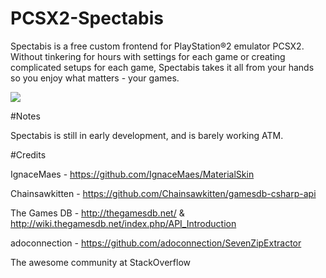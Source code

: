 # PCSX2-Spectabis

Spectabis is a free custom frontend for PlayStation®2 emulator PCSX2. Without tinkering for hours with settings for each game or creating complicated setups for each game, Spectabis takes it all from your hands so you enjoy what matters - your games.

![](https://i.imgur.com/hQEJFSy.png)


#Notes

Spectabis is still in early development, and is barely working ATM.

#Credits

IgnaceMaes - https://github.com/IgnaceMaes/MaterialSkin

Chainsawkitten - https://github.com/Chainsawkitten/gamesdb-csharp-api

The Games DB - http://thegamesdb.net/ & http://wiki.thegamesdb.net/index.php/API_Introduction

adoconnection - https://github.com/adoconnection/SevenZipExtractor

The awesome community at StackOverflow
